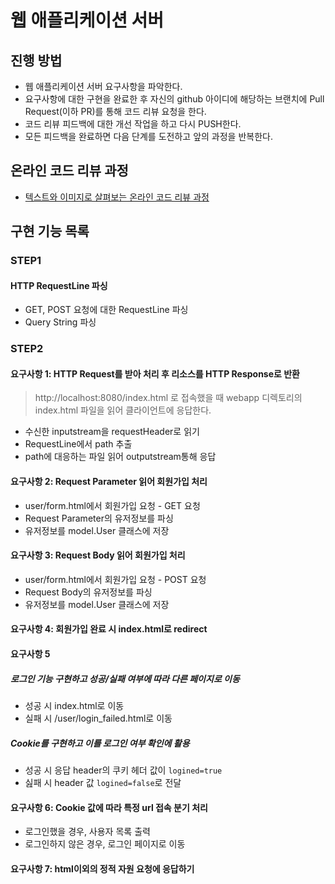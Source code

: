 # 웹 애플리케이션 서버
## 진행 방법
* 웹 애플리케이션 서버 요구사항을 파악한다.
* 요구사항에 대한 구현을 완료한 후 자신의 github 아이디에 해당하는 브랜치에 Pull Request(이하 PR)를 통해 코드 리뷰 요청을 한다.
* 코드 리뷰 피드백에 대한 개선 작업을 하고 다시 PUSH한다.
* 모든 피드백을 완료하면 다음 단계를 도전하고 앞의 과정을 반복한다.

## 온라인 코드 리뷰 과정
* [텍스트와 이미지로 살펴보는 온라인 코드 리뷰 과정](https://github.com/next-step/nextstep-docs/tree/master/codereview)

## 구현 기능 목록
### STEP1
#### HTTP RequestLine 파싱
* GET, POST 요청에 대한 RequestLine 파싱
* Query String 파싱

### STEP2
#### 요구사항 1: HTTP Request를 받아 처리 후 리소스를 HTTP Response로 반환
> http://localhost:8080/index.html 로 접속했을 때 webapp 디렉토리의 index.html 파일을 읽어 클라이언트에 응답한다.
* 수신한 inputstream을 requestHeader로 읽기
* RequestLine에서 path 추출
* path에 대응하는 파일 읽어 outputstream통해 응답
#### 요구사항 2: Request Parameter 읽어 회원가입 처리
* user/form.html에서 회원가입 요청 - GET 요청
* Request Parameter의 유저정보를 파싱
* 유저정보를 model.User 클래스에 저장
#### 요구사항 3: Request Body 읽어 회원가입 처리
* user/form.html에서 회원가입 요청 - POST 요청
* Request Body의 유저정보를 파싱
* 유저정보를 model.User 클래스에 저장
#### 요구사항 4: 회원가입 완료 시 index.html로 redirect
#### 요구사항 5
##### 로그인 기능 구현하고 성공/실패 여부에 따라 다른 페이지로 이동
* 성공 시 index.html로 이동
* 실패 시 /user/login_failed.html로 이동
##### Cookie를 구현하고 이를 로그인 여부 확인에 활용
* 성공 시 응답 header의 쿠키 헤더 값이 `logined=true`
* 싪패 시 header 값 `logined=false`로 전달
#### 요구사항 6: Cookie 값에 따라 특정 url 접속 분기 처리
* 로그인했을 경우, 사용자 목록 출력
* 로그인하지 않은 경우, 로그인 페이지로 이동
#### 요구사항 7: html이외의 정적 자원 요청에 응답하기